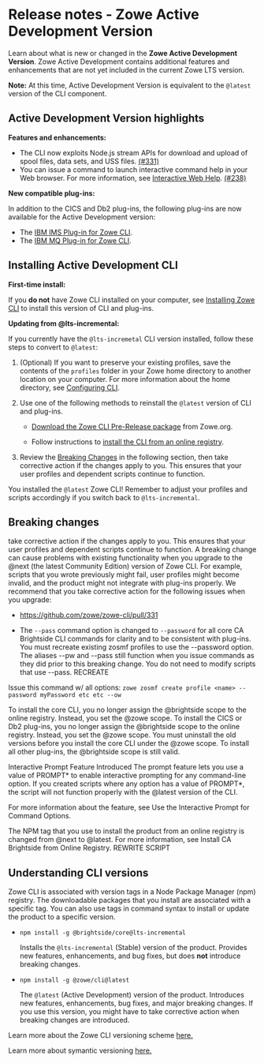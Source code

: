 # Release notes - Zowe Active Development Version

Learn about what is new or changed in the **Zowe Active Development Version**. Zowe Active Development contains additional features and enhancements that are not yet included in the current Zowe LTS version. 

**Note:** At this time, Active Development Version is equivalent to the `@latest` version of the CLI component.

## Active Development Version highlights

**Features and enhancements:**

- The CLI now exploits Node.js stream APIs for download and upload of spool files, data sets, and USS files. [(#331)](https://github.com/zowe/zowe-cli/pull/331)
- You can issue a command to launch interactive command help in your Web browser. For more information, see [Interactive Web Help](../user-guide#interactive-web-help). [(#238)](https://github.com/zowe/imperative/issues/238)

**New compatible plug-ins:**

In addition to the CICS and Db2 plug-ins, the following plug-ins are now available for the Active Development version: 

- The [IBM IMS Plug-in for Zowe CLI](../user-guide/cli-imsplugin.md).
- The [IBM MQ Plug-in for Zowe CLI](../user-guide/cli-mqplugin.md).

## Installing Active Development CLI

**First-time install:**

If you **do not** have Zowe CLI installed on your computer, see [Installing Zowe CLI](../user-guide/cli-installcli.md) to install this version of CLI and plug-ins. 

**Updating from @lts-incremental:**

If you currently have the `@lts-incremetal` CLI version installed, follow these steps to convert to `@latest`:

1. (Optional) If you want to preserve your existing profiles, save the contents of the `profiles` folder in your Zowe home directory to another location on your computer. For more information about the home directory, see [Configuring CLI](../user-guide/cli-configuringcli.md#setting-the-zowe-cli-home-directory).

2. Use one of the following methods to reinstall the `@latest` version of CLI and plug-ins. 

    - [Download the Zowe CLI Pre-Release package](https://zowe.org/download/) from Zowe.org.

    - Follow instructions to [install the CLI from an online registry](../user-guide/cli-installcli.md). 

3. Review the [Breaking Changes](#breaking-changes) in the following section, then take corrective action if the changes apply to you. This ensures that your user profiles and dependent scripts continue to function.

You installed the `@latest` Zowe CLI! Remember to adjust your profiles and scripts accordingly if you switch back to `@lts-incremental`.

## Breaking changes


take corrective action if the changes apply to you. This ensures that your user profiles and dependent scripts continue to function.
A breaking change can cause problems with existing functionality when you upgrade to the @next (the latest Community Edition) version of Zowe CLI. For example, scripts that you wrote previously might fail, user profiles might become invalid, and the product might not integrate with plug-ins properly. We recommend that you take corrective action for the following issues when you upgrade:

- https://github.com/zowe/zowe-cli/pull/331 

- The `--pass` command option is changed to `--password` for all core CA Brightside CLI commands for clarity and to be consistent with plug-ins. You must recreate existing zosmf profiles to use the --password option. The aliases --pw and --pass still function when you issue commands as they did prior to this breaking change. You do not need to modify scripts that use  --pass.  RECREATE

Issue this command w/ all options: 
`zowe zosmf create profile <name> --password myPassword etc etc --ow`

To install the core CLI, you no longer assign the @brightside scope to the online registry. Instead, you set the @zowe scope. 
To install the CICS or Db2 plug-ins, you no longer assign the @brightside scope to the online registry. Instead, you set the @zowe scope. You must uninstall the old versions before you install the core CLI under the @zowe scope. To install all other plug-ins, the @brightside scope is still valid.   

Interactive Prompt Feature Introduced
The prompt feature lets you use a value of PROMPT* to enable interactive prompting for any command-line option. If you created scripts where any option has a value of PROMPT*, the script will not function properly with the @latest version of the CLI. 

For more information about the feature, see Use the Interactive Prompt for Command Options. 

The NPM tag that you use to install the product from an online registry is changed from @next to @latest. For more information, see Install CA Brightside from Online Registry.   REWRITE SCRIPT

## Understanding CLI versions

Zowe CLI is associated with version tags in a Node Package Manager (npm) registry. The downloadable packages that you install are associated with a specific tag. You can also use tags in command syntax to install or update the product to a specific version. 

- `npm install -g @brightside/core@lts-incremental` 
        
    Installs the `@lts-incremental` (Stable) version of the product. Provides new features, enhancements, and bug fixes, but does **not** introduce breaking changes. 

- `npm install -g @zowe/cli@latest` 
    
    The `@latest` (Active Development) version of the product. Introduces new features, enhancements, bug fixes, and major breaking changes. If you use this version, you might have to take corrective action when breaking changes are introduced. 

Learn more about the Zowe CLI versioning scheme [here.](https://github.com/zowe/zowe-cli/blob/master/docs/MaintainerVersioning.md)

Learn more about symantic versioning [here.](https://semver.org/)
